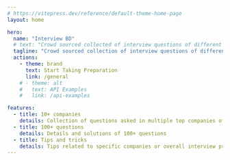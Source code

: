 ```yaml
---
# https://vitepress.dev/reference/default-theme-home-page
layout: home

hero:
  name: "Interview BD"
  # text: "Crowd sourced collected of interview questions of different BD tech companies"
  tagline: "Crowd sourced collection of interview questions of different BD tech companies"
  actions:
    - theme: brand
      text: Start Taking Preparation
      link: /general
    # - theme: alt
    #   text: API Examples
    #   link: /api-examples

features:
  - title: 10+ companies
    details: Collection of questions asked in multiple top companies of Bangladesh
  - title: 100+ questions
    details: Details and solutions of 100+ questions
  - title: Tips and tricks
    details: Tips related to specific companies or overall interview preparation
---
```


